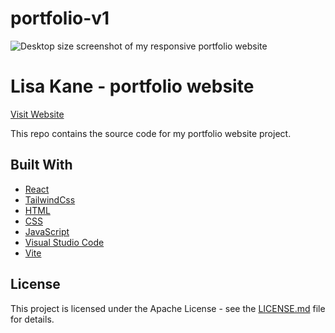 # portfolio-v1
![Desktop size screenshot of my responsive portfolio website](/../main/portfolio-screenshot.png?raw=true)  

# Lisa Kane - portfolio website  
[Visit Website](https://kanekoded.com/)  

This repo contains the source code for my portfolio website project.

## Built With 

* [React](https://react.dev/)
* [TailwindCss](https://tailwindcss.com/)
* [HTML](https://www.w3.org/html/)
* [CSS](https://www.w3.org/TR/CSS/#css)
* [JavaScript](https://ecma-international.org/publications-and-standards/standards/ecma-262/)
* [Visual Studio Code](https://code.visualstudio.com/)
* [Vite](https://vite.dev/) 

## License
This project is licensed under the Apache License - see the [LICENSE.md](/../main/LICENSE.md?raw=true) file for details.


